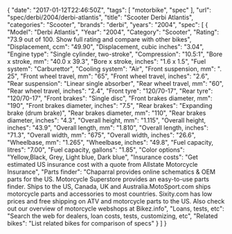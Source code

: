 {
    "date": "2017-01-12T22:46:50Z",
    "tags": [
        "motorbike",
        "spec"
    ],
    "url": "spec\/derbi\/2004\/derbi-atlantis",
    "title": "Scooter Derbi Atlantis",
    "categories": "Scooter",
    "brands": "derbi",
    "years": "2004",
    "spec": [
        {
            "Model": "Derbi Atlantis",
            "Year": "2004",
            "Category": "Scooter",
            "Rating": "73.9 out of 100. Show full rating and compare with other bikes",
            "Displacement, ccm": "49.90",
            "Displacement, cubic inches": "3.04",
            "Engine type": "Single cylinder, two-stroke",
            "Compression": "10.5:1",
            "Bore x stroke, mm": "40.0 x 39.3",
            "Bore x stroke, inches": "1.6 x 1.5",
            "Fuel system": "Carburettor",
            "Cooling system": "Air",
            "Front suspension, mm": ". 25",
            "Front wheel travel, mm": "65",
            "Front wheel travel, inches": "2.6",
            "Rear suspension": "Linear single absorber",
            "Rear wheel travel, mm": "60",
            "Rear wheel travel, inches": "2.4",
            "Front tyre": "120\/70-17",
            "Rear tyre": "120\/70-17",
            "Front brakes": "Single disc",
            "Front brakes diameter, mm": "190",
            "Front brakes diameter, inches": "7.5",
            "Rear brakes": "Expanding brake (drum brake)",
            "Rear brakes diameter, mm": "110",
            "Rear brakes diameter, inches": "4.3",
            "Overall height, mm": "1.115",
            "Overall height, inches": "43.9",
            "Overall length, mm": "1.810",
            "Overall length, inches": "71.3",
            "Overall width, mm": "675",
            "Overall width, inches": "26.6",
            "Wheelbase, mm": "1.265",
            "Wheelbase, inches": "49.8",
            "Fuel capacity, litres": "7.00",
            "Fuel capacity, gallons": "1.85",
            "Color options": "Yellow,Black, Grey, Light blue, Dark blue",
            "Insurance costs": "Get estimated US insurance cost with a quote from Allstate Motorcycle Insurance",
            "Parts finder": "Chaparral provides online schematics & OEM parts for the US.   Motorcycle Superstore provides an easy-to-use parts finder. Ships to the US, Canada, UK and Australia.MotoSport.com ships motorcycle parts and accessories to most countries.    Sixity.com has low prices and free shipping on ATV and motorcycle parts to the US. Also check out our overview of motorcycle webshops at Bikez.info",
            "Loans, tests, etc": "Search the web for dealers, loan costs, tests, customizing, etc",
            "Related bikes": "List related bikes for comparison of specs"
        }
    ]
}